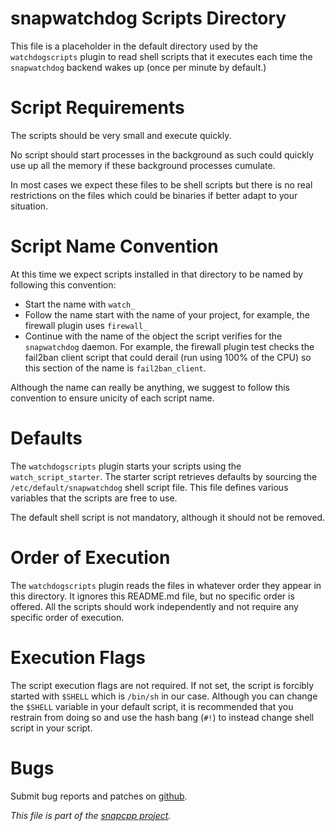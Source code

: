 
# snapwatchdog Scripts Directory

This file is a placeholder in the default directory used by the
`watchdogscripts` plugin to read shell scripts that it executes
each time the `snapwatchdog` backend wakes up (once per minute by default.)


# Script Requirements

The scripts should be very small and execute quickly.

No script should start processes in the background as such could quickly
use up all the memory if these background processes cumulate.

In most cases we expect these files to be shell scripts but there is
no real restrictions on the files which could be binaries if better
adapt to your situation.


# Script Name Convention

At this time we expect scripts installed in that directory to be named
by following this convention:

* Start the name with `watch_`
* Follow the name start with the name of your project, for example, the
firewall plugin uses `firewall_`
* Continue with the name of the object the script verifies for the
`snapwatchdog` daemon. For example, the firewall plugin test checks
the fail2ban client script that could derail (run using 100% of the CPU)
so this section of the name is `fail2ban_client`.

Although the name can really be anything, we suggest to follow this
convention to ensure unicity of each script name.


# Defaults

The `watchdogscripts` plugin starts your scripts using the
`watch_script_starter`. The starter script retrieves defaults
by sourcing the `/etc/default/snapwatchdog` shell script file.
This file defines various variables that the scripts are free
to use.

The default shell script is not mandatory, although it should not
be removed.


# Order of Execution

The `watchdogscripts` plugin reads the files in whatever order
they appear in this directory. It ignores this README.md file,
but no specific order is offered. All the scripts should work
independently and not require any specific order of execution.


# Execution Flags

The script execution flags are not required. If not set, the
script is forcibly started with `$SHELL` which is `/bin/sh` in
our case. Although you can change the `$SHELL` variable in
your default script, it is recommended that you restrain
from doing so and use the hash bang (`#!`) to instead change
shell script in your script.


# Bugs

Submit bug reports and patches on
[github](https://github.com/m2osw/snapwebsites/issues).


_This file is part of the [snapcpp project](https://snapwebsites.org/)._
